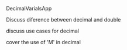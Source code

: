 DecimalVarialsApp

Discuss diference between decimal and double

discuss use cases for decimal

cover the use of 'M' in decimal